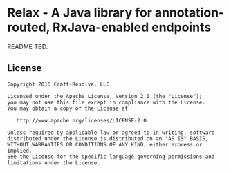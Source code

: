 Relax - A Java library for annotation-routed, RxJava-enabled endpoints
======================================================================

README TBD.

License
-------

    Copyright 2016 Craft+Resolve, LLC.
    
    Licensed under the Apache License, Version 2.0 (the "License");
    you may not use this file except in compliance with the License.
    You may obtain a copy of the License at

       http://www.apache.org/licenses/LICENSE-2.0

    Unless required by applicable law or agreed to in writing, software
    distributed under the License is distributed on an "AS IS" BASIS,
    WITHOUT WARRANTIES OR CONDITIONS OF ANY KIND, either express or implied.
    See the License for the specific language governing permissions and
    limitations under the License.



 [1]: http://rodrigofalvarez.github.com/relax/
 [2]: http://github.com/rodrigofalvarez/relax/downloads
 [snap]: https://oss.sonatype.org/content/repositories/snapshots/